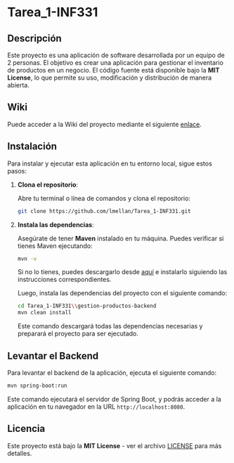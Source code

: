 # Tarea_1-INF331


## Descripción

Este proyecto es una aplicación de software desarrollada por un equipo de 2 personas. El objetivo es crear una aplicación para gestionar el inventario de productos en un negocio. El código fuente está disponible bajo la **MIT License**, lo que permite su uso, modificación y distribución de manera abierta.

## Wiki

Puede acceder a la Wiki del proyecto mediante el siguiente [enlace](https://github.com/lmellan/Tarea_1-INF331/wiki).  

## Instalación

Para instalar y ejecutar esta aplicación en tu entorno local, sigue estos pasos:

1. **Clona el repositorio**:

   Abre tu terminal o línea de comandos y clona el repositorio:

   ```bash
   git clone https://github.com/lmellan/Tarea_1-INF331.git
   ```

2. **Instala las dependencias**:

   Asegúrate de tener **Maven** instalado en tu máquina. Puedes verificar si tienes Maven ejecutando:

   ```bash
   mvn -v
   ```

   Si no lo tienes, puedes descargarlo desde [aquí](https://maven.apache.org/download.cgi) e instalarlo siguiendo las instrucciones correspondientes.

   Luego, instala las dependencias del proyecto con el siguiente comando:

   ```bash
   cd Tarea_1-INF331\\gestion-productos-backend
   mvn clean install
   ```

   Este comando descargará todas las dependencias necesarias y preparará el proyecto para ser ejecutado.

## Levantar el Backend

Para levantar el backend de la aplicación, ejecuta el siguiente comando:

```bash
mvn spring-boot:run
```

Este comando ejecutará el servidor de Spring Boot, y podrás acceder a la aplicación en tu navegador en la URL `http://localhost:8080`.

   
## Licencia

Este proyecto está bajo la **MIT License** - ver el archivo [LICENSE](https://github.com/lmellan/Tarea_1-INF331/blob/main/LICENSE) para más detalles.
